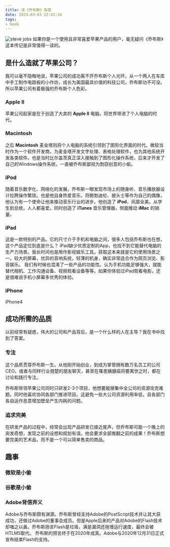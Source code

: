```yaml
---
title: 读《乔布斯》有感
date: 2023-03-03 22:41:14
tags: 
- book
---
```

![steve jobs](https://vip2.loli.io/2023/03/19/Hbtdm56zCeEaSIK.jpg)
如果你是一个使用且非常喜爱苹果产品的用户，毫无疑问《乔布斯》这本传记是非常值得一读的。
<!--more-->

## 是什么造就了苹果公司？
我可以毫不隐晦地说，苹果公司的成功离不开乔布斯个人光环。从一个两人在车库中手工制作电路板的小作坊，成长为美国最具价值的科技公司，乔布斯功不可没。所以苹果公司有着极强的乔布斯个人色彩。

### Apple II
苹果公司起家是在于创造了大卖的 **Apple II** 电脑，将世界带进了个人电脑的时代。

### Macintosh
之后 **Macintosh** 麦金塔则将个人电脑的系统引领到了图形化界面的时代。微软当时作为一个软件开发商，为麦金塔开发文字处理、表格处理软件，也为其他系统开发各类软件。也是当时比尔盖茨真正深入接触到了图形化操作系统，后来才开发了自己的Windows操作系统，一直被乔布斯鄙视为剽窃创意的小偷。

### iPod
随着音乐数字化、网络化的发展，乔布斯一眼发现市场上的随身听、音乐播放器设计拉胯操作繁琐。也是他自身热爱音乐，将鲍勃迪伦、披头士等作为自己的偶像，他认为有一个使命让他来推动音乐行业的进步。他创造了 **iPod**，风靡全美。从学生到总统，人人都喜爱。同时创造了 **iTunes** 音乐管理器，侧面推动 **iMac** 的销量。

### iPad
这是一款特别的产品。它的尺寸介于手机和电脑之间，很多人包括乔布斯也在想，这个产品定位到底是什么？
iPad缺少优质定制的App，也找不到它能替代电脑的生产力场景。我长时间也是用作影视娱乐工具。获取这本来就是它的使用场景之一。较大的屏幕，优异的音响系统，轻薄的机身，确实非常适合作为网页浏览、影音娱乐。
我们有时候也混淆了一些产品的功能性。认为手机功能足够强大，就能替代相机、工作沟通设备、视频观看设备等等。如果你体验过iPad观看电影，还是很难说手机小屏幕多优秀的体验。

### iPhone
iPhone4

## 成功所需的品质
以前经常有疑惑，伟大的公司和产品背后，是一个什么样的人在主导？我在书中找到了答案。

### 专注
这个品质贯穿乔布斯一生。从他刚开始创业，到成为掌管拥有数万名员工的公司CEO，或者与同样行业翘楚的朋友聊天，甚至在罹患胰腺癌将要离世之时，都在讨论和践行专注。

乔布斯带领苹果公司同时只研发2-3个项目，他想要能够集中全公司的资源攻克难题。同时他喜欢协同各部门推进项目。这避免一些大公司资源利用率低，且各部门各自运作恶意增加壁垒产生内耗的问题。

### 追求完美
在研发产品的过程中，经常会出现产品研发已接近尾声，但乔布斯可能一个晚上的突发奇想，发现之前的设想和规划有误。他会要求全部推翻之前的成果！乔布斯想要完美的艺术品，而不是一个可以简单售卖的商品。

## 趣事

### 微软是小偷

### 谷歌是小偷

### Adobe背信弃义
Adobe与乔布斯颇有渊源。乔布斯曾经支持Adobe的PostScript技术并让其大获成功，还做过Adobe的董事会成员。但是Apple后来的产品对Adobe的Flash技术却嗤之以鼻。乔布斯扬言Flash是垃圾，满是漏洞还拖慢运行速度，最终会被HTLM5取代。
乔布斯的预言终于在2020年成真。Adobe与2020年12月31日正式宣布结束Flash的支持。
